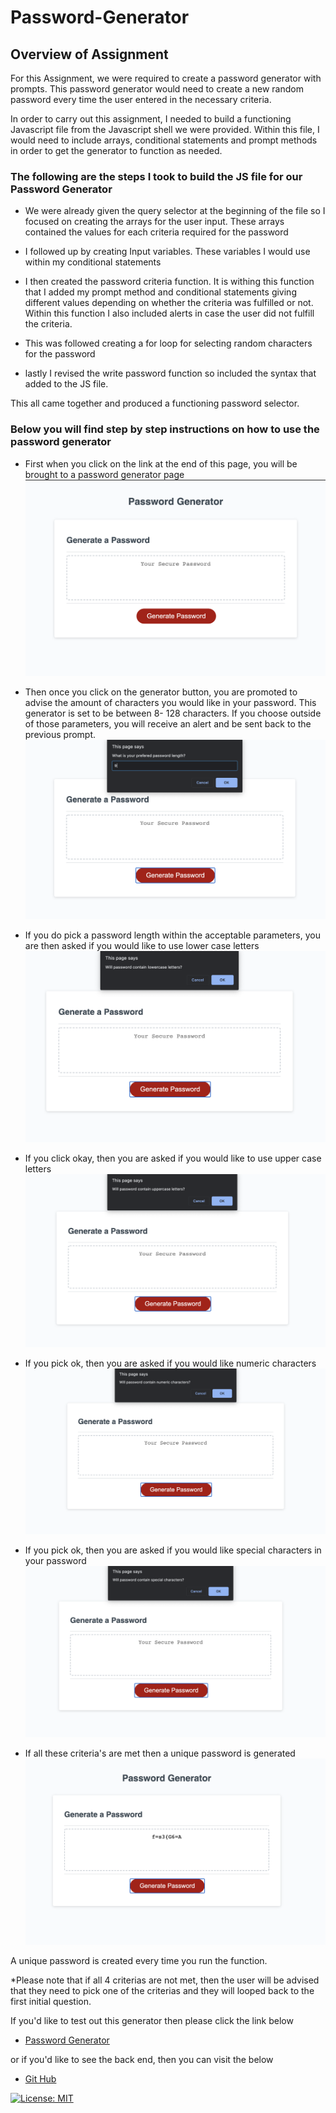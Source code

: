 # Password-Generator

## Overview of Assignment

For this Assignment, we were required to create a password generator with prompts. This password generator would need to create a new random password every time the user entered in the necessary criteria. 

In order to carry out this assignment, I needed to build a functioning Javascript file from the Javascript shell we were provided. Within this file, I would need to include arrays, conditional statements and prompt methods in order to get the generator to function as needed.

### The following are the steps I took to build the JS file for our Password Generator

* We were already given the query selector at the beginning of the file so I focused on creating the arrays for the user input. These arrays contained the values for each criteria required for the password

* I followed up by creating Input variables. These variables I would use within my conditional statements

* I then created the password criteria function. It is withing this function that I added my prompt method and conditional statements giving different values depending on whether the criteria was fulfilled or not. Within this function I also included alerts in case the user did not fulfill the criteria.

* This was followed creating a for loop for selecting random characters for the password

* lastly I revised the write password function so included the syntax that added to the JS file.

This all came together and produced a functioning password selector.

### Below you will find step by step instructions on how to use the password generator

* First when you click on the link at the end of this page, you will be brought to a password generator page
![Generator-1st-page](/Assets/images/step-1.png)

* Then once you click on the generator button, you are promoted to advise the amount of characters you would like in your password. This generator is set to be between 8- 128 characters. If you choose outside of those parameters, you will receive an alert and be sent back to the previous prompt.
![Generator-2nd-page](/Assets/images/step-2.png)

* If you do pick a password length within the acceptable parameters, you are then asked if you would like to use lower case letters
![Generator-3rd-page](/Assets/images/step-3.png)

* If you click okay, then you are asked if you would like to use upper case letters
![Generator-4th-page](/Assets/images/step-4.png)

* If you pick ok, then you are asked if you would like numeric characters
![Generator-5th-page](/Assets/images/step-5.png)

* If you pick ok, then you are asked if you would like special characters in your password
![Generator-6th-page](/Assets/images/step-6.png)

* If all these criteria's are met then a unique password is generated
![Generator-7th-page](/Assets/images/step-7.png)

A unique password is created every time you run the function.

*Please note that if all 4 criterias are not met, then the user will be advised that they need to pick one of the criterias and they will looped back to the first initial question.

If you'd like to test out this generator then please click the link below

* [Password Generator](https://crystal-g-b.github.io/Password-Generator/)

or if you'd like to see the back end, then you can visit the below

* [Git Hub](https://github.com/crystal-g-b/Password-Generator)

[![License: MIT](https://img.shields.io/badge/License-MIT-yellow.svg)](https://opensource.org/licenses/MIT)


